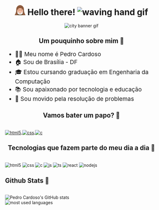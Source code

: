 <!-- Hello There Title -->
<h1 align="center">
<img width="35px" src="./assets/obiwan-icon.png" alt="obiwan icon"> Hello there! <img width="40px" src="https://c.tenor.com/SNL9_xhZl9oAAAAi/waving-hand-joypixels.gif" alt="waving hand gif" />
</h1>

<!-- Banner -->
<p align="center">
    <img src="https://i.pinimg.com/originals/5f/08/58/5f085809f2b711643e4eb4974cc03c0e.gif" alt="city banner gif" />
</p>

<!-- Sobre mim -->
<h2 align="center">Um pouquinho sobre mim 👾</h2>

<ul style="font-size: 1.2rem">
    <li>🐱‍👤 Meu nome é Pedro Cardoso </li>
    <li>🏠 Sou de Brasília - DF </li>
    <li>🎓 Estou cursando graduação em Engenharia da Computação</li>
    <li>📚 Sou apaixonado por tecnologia e educação </li>
    <li>🚀 Sou movido pela resolução de problemas </li>
</ul>

<!-- Redes sociais -->
<h2 align="center">Vamos bater um papo? 👻</h2>

<br/>
<div style="display: inline-block">
    <a href="https://www.linkedin.com/in/pedroh-cardoso/" targer="_blank">
        <img align="center" alt="html5" src="https://img.shields.io/badge/LinkedIn-0077B5?style=for-the-badge&logo=linkedin&logoColor=white" />
    </a>
    <a href="mailto:phlc.dev@gmail.com" targer="_blank">
        <img align="center" alt="css" src="https://img.shields.io/badge/Gmail-D14836?style=for-the-badge&logo=gmail&logoColor=white" />
    </a>
    <a href="https://steamcommunity.com/id/ph-cardoso" targer="_blank">
        <img align="center" alt="c" src="https://img.shields.io/badge/Steam-000000?style=for-the-badge&logo=steam&logoColor=white" />
    </a>
</div>
<br/>

<h2 align="center">Tecnologias que fazem parte do meu dia a dia 🚀</h2>
<br/>


<div style="display: inline-block;">
    <img align="center" alt="html5" src="https://img.shields.io/badge/HTML5-E34F26?style=for-the-badge&logo=html5&logoColor=white" />
    <img align="center" alt="css" src="https://img.shields.io/badge/CSS3-1572B6?style=for-the-badge&logo=css3&logoColor=white" />
    <img align="center" alt="c" src="https://img.shields.io/badge/C-00599C?style=for-the-badge&logo=c&logoColor=white" />
    <img align="center" alt="js" src="https://img.shields.io/badge/JavaScript-F7DF1E?style=for-the-badge&logo=javascript&logoColor=black" />
    <img align="center" alt="ts" src="https://img.shields.io/badge/TypeScript-007ACC?style=for-the-badge&logo=typescript&logoColor=white" />
    <img align="center" alt="react" src="https://img.shields.io/badge/React-20232A?style=for-the-badge&logo=react&logoColor=61DAFB" />
    <img align="center" alt="nodejs" src="https://img.shields.io/badge/Node.js-43853D?style=for-the-badge&logo=node.js&logoColor=white" />
</div>
<br/>

<!-- Sobre mim -->
## Github Stats 🔎

<br/>

<img width="400px" align="left" src="https://github-readme-stats.vercel.app/api?username=ph-cardoso&count_private=true&hide=stars,issues&show_icons=true&theme=dark" alt="Pedro Cardoso's GitHub stats"/>
<img width="400px" align="left" src="https://github-readme-stats.vercel.app/api/top-langs/?username=ph-cardoso&layout=compact&theme=dark" alt="most used languages"/>